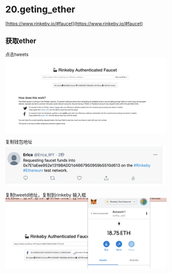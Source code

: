 # 20.geting_ether
[https://www.rinkeby.io/#faucet](https://www.rinkeby.io/#faucet)

## 获取ether
点击tweets
![img](../image/section1/38.png ':size=600')

复制钱包地址
![img](../image/section1/39.png ':size=600')

复制tweetd地址，复制到rinkeby 输入框
![img](../image/section1/40.png ':size=600')